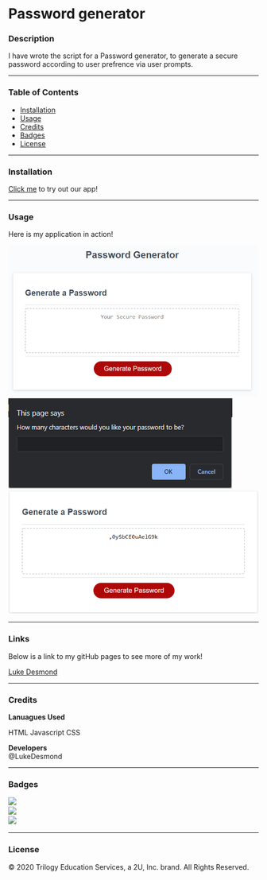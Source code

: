 # Password generator

### Description

I have wrote the script for a Password generator, to generate a secure password according to user prefrence via user prompts.

---

### Table of Contents
* [Installation](#Installation) 
* [Usage](#Usage)  
* [Credits](#Credits)  
* [Badges](#Badges)  
* [License](#License)

---
<a name = "Installation"></a>
### Installation 
<a href = "https://lukedesmond.github.io/Password-generator">Click me</a> to try out our app!

---
<a name = "Usage"></a>
### Usage  
Here is my application in action!

![](assets/imgs/app.png)<br>
![](assets/imgs/prompt.png)<br>
![](assets/imgs/password.png)<br>


---
<a name = "Links"></a>
### Links
Below is a link to my gitHub pages to see more of my work!

<a href = "https://github.com/lukedesmond/">Luke Desmond</a><br>

 
---
<a name = "Credits"></a>  
### Credits
<b>Lanuagues Used</b><br>

HTML
Javascript
CSS

<b>Developers</b><br>
@LukeDesmond<br>


---
<a name = "Badges"></a>
### Badges 
<img src = "https://img.shields.io/badge/HTML-100%25-red"
/><br>
<img src = "https://img.shields.io/badge/JS-100%25-blue"
/><br>
<img src = "https://img.shields.io/badge/CSS-100%25-green"
/>

---
<a name = "License"></a>
### License 
© 2020 Trilogy Education Services, a 2U, Inc. brand. All Rights Reserved.